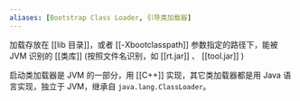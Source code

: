 ```yaml
---
aliases: [Bootstrap Class Loader, 引导类加载器]
---
```


加载存放在 [[lib 目录]]，或者 [[-Xbootclasspath]] 参数指定的路径下，能被 JVM 识别的 [[类库]] (按照文件名识别，如 [[rt.jar]] 、 [[tool.jar]] )

启动类加载器是 JVM 的一部分，用 [[C++]] 实现，其它类加载器都是用 Java 语言实现，独立于 JVM，继承自 `java.lang.ClassLoader`。